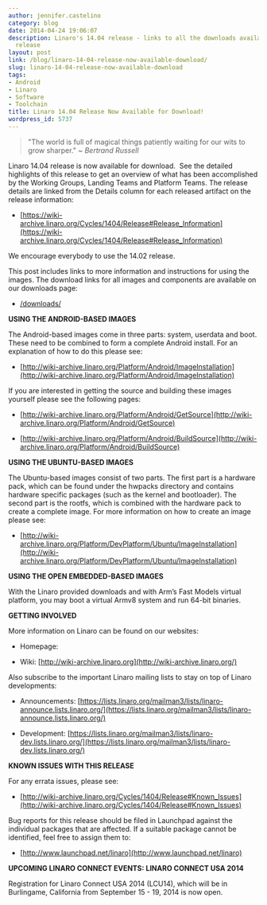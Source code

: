 ```yaml
---
author: jennifer.castelino
category: blog
date: 2014-04-24 19:06:07
description: Linaro's 14.04 release - links to all the downloads available for this
  release
layout: post
link: /blog/linaro-14-04-release-now-available-download/
slug: linaro-14-04-release-now-available-download
tags:
- Android
- Linaro
- Software
- Toolchain
title: Linaro 14.04 Release Now Available for Download!
wordpress_id: 5737
---
```


> "The world is full of magical things patiently waiting for our wits to grow sharper." *~ Bertrand Russell*

Linaro 14.04 release is now available for download.  See the detailed highlights of this release to get an overview of what has been accomplished by the Working Groups, Landing Teams and Platform Teams. The release details are linked from the Details column for each released artifact on the release information:

- [https://wiki-archive.linaro.org/Cycles/1404/Release#Release_Information](https://wiki-archive.linaro.org/Cycles/1404/Release#Release_Information)

We encourage everybody to use the 14.02 release.

This post includes links to more information and instructions for using the images. The download links for all images and components are available on our downloads page:

- [/downloads/](/downloads/)

**USING THE ANDROID-BASED IMAGES**

The Android-based images come in three parts: system, userdata and boot. These need to be combined to form a complete Android install. For an explanation of how to do this please see:

- [http://wiki-archive.linaro.org/Platform/Android/ImageInstallation](http://wiki-archive.linaro.org/Platform/Android/ImageInstallation)

If you are interested in getting the source and building these images yourself please see the following pages:

- [http://wiki-archive.linaro.org/Platform/Android/GetSource](http://wiki-archive.linaro.org/Platform/Android/GetSource)

- [http://wiki-archive.linaro.org/Platform/Android/BuildSource](http://wiki-archive.linaro.org/Platform/Android/BuildSource)

**USING THE UBUNTU-BASED IMAGES**

The Ubuntu-based images consist of two parts. The first part is a hardware pack, which can be found under the hwpacks directory and contains hardware specific packages (such as the kernel and bootloader). The second part is the rootfs, which is combined with the hardware pack to create a complete image. For more information on how to create an image please see:

- [http://wiki-archive.linaro.org/Platform/DevPlatform/Ubuntu/ImageInstallation](http://wiki-archive.linaro.org/Platform/DevPlatform/Ubuntu/ImageInstallation)

**USING THE OPEN EMBEDDED-BASED IMAGES**

With the Linaro provided downloads and with Arm’s Fast Models virtual platform, you may boot a virtual Armv8 system and run 64-bit binaries.

**GETTING INVOLVED**

More information on Linaro can be found on our websites:

- Homepage: [](/)

- Wiki: [http://wiki-archive.linaro.org](http://wiki-archive.linaro.org/)

Also subscribe to the important Linaro mailing lists to stay on top of Linaro developments:

- Announcements: [https://lists.linaro.org/mailman3/lists/linaro-announce.lists.linaro.org/](https://lists.linaro.org/mailman3/lists/linaro-announce.lists.linaro.org/)

- Development: [https://lists.linaro.org/mailman3/lists/linaro-dev.lists.linaro.org/](https://lists.linaro.org/mailman3/lists/linaro-dev.lists.linaro.org/)

**KNOWN ISSUES WITH THIS RELEASE**

For any errata issues, please see:

- [http://wiki-archive.linaro.org/Cycles/1404/Release#Known_Issues](http://wiki-archive.linaro.org/Cycles/1404/Release#Known_Issues)

Bug reports for this release should be filed in Launchpad against the individual packages that are affected. If a suitable package cannot be identified, feel free to assign them to:

- [http://www.launchpad.net/linaro](http://www.launchpad.net/linaro)

**UPCOMING LINARO CONNECT EVENTS: LINARO CONNECT USA 2014**

Registration for Linaro Connect USA 2014 (LCU14), which will be in Burlingame, California from September 15 - 19, 2014 is now open.